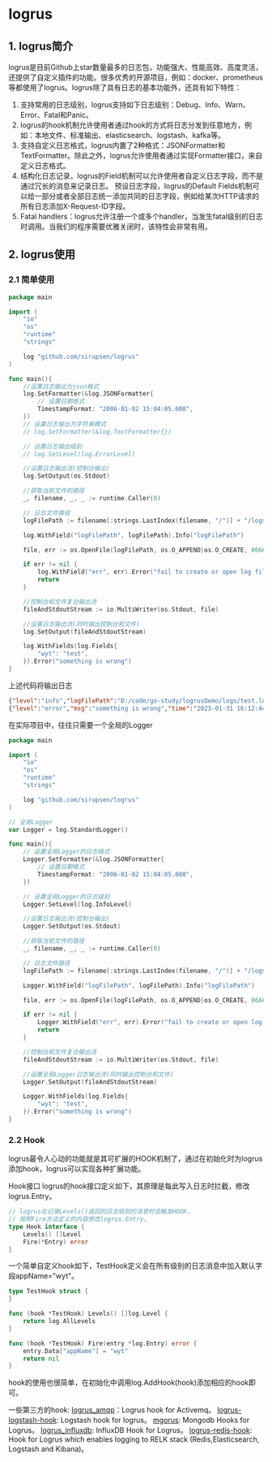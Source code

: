 # logrus

## 1. logrus简介

logrus是目前Github上star数量最多的日志包，功能强大、性能高效、高度灵活，还提供了自定义插件的功能。很多优秀的开源项目，例如：docker、prometheus等都使用了logrus。logrus除了具有日志的基本功能外，还具有如下特性：
1. 支持常用的日志级别，logrus支持如下日志级别：Debug、Info、Warn、Error、Fatal和Panic。
2. logrus的hook机制允许使用者通过hook的方式将日志分发到任意地方，例如：本地文件、标准输出、elasticsearch、logstash、kafka等。
3. 支持自定义日志格式，logrus内置了2种格式：JSONFormatter和TextFormatter。除此之外，logrus允许使用者通过实现Formatter接口，来自定义日志格式。
4. 结构化日志记录，logrus的Field机制可以允许使用者自定义日志字段，而不是通过冗长的消息来记录日志。
预设日志字段，logrus的Default Fields机制可以给一部分或者全部日志统一添加共同的日志字段，例如给某次HTTP请求的所有日志添加X-Request-ID字段。  
5. Fatal handlers：logrus允许注册一个或多个handler，当发生fatal级别的日志时调用。当我们的程序需要优雅关闭时，该特性会非常有用。

## 2. logrus使用

### 2.1 简单使用

```GO
package main

import (
    "io"
    "os"
    "runtime"
    "strings"

    log "github.com/sirupsen/logrus"
)

func main(){
    //设置日志输出为json格式
    log.SetFormatter(&log.JSONFormatter{
        // 设置日期格式
        TimestampFormat: "2006-01-02 15:04:05.000",
    })
    // 设置日志输出为字符串模式
    // log.SetFormatter(&log.TextFormatter{})

    // 设置日志输出级别
    // log.SetLevel(log.ErrorLevel)

    //设置日志输出流(控制台输出)
    log.SetOutput(os.Stdout)

    //获取当前文件的路径
    _, filename, _, _ := runtime.Caller(0)

    // 日志文件路径
    logFilePath := filename[:strings.LastIndex(filename, "/")] + "/logs/test.log"

    log.WithField("logFilePath", logFilePath).Info("logFilePath")

    file, err := os.OpenFile(logFilePath, os.O_APPEND|os.O_CREATE, 0666)

    if err != nil {
        log.WithField("err", err).Error("fail to create or open log file")
        return
    }

    //控制台和文件复合输出流
    fileAndStdoutStream := io.MultiWriter(os.Stdout, file)

    //设置日志输出流(同时输出控制台和文件)
    log.SetOutput(fileAndStdoutStream)

    log.WithFields(log.Fields{
        "wyt": "test",
    }).Error("something is wrong")
}
```

上述代码将输出日志

```json
{"level":"info","logFilePath":"D:/code/go-study/logrusDemo/logs/test.log","msg":"logFilePath","time":"2023-01-31 16:12:44.935"}
{"level":"error","msg":"something is wrong","time":"2023-01-31 16:12:44.939","wyt":"test"}
```

在实际项目中，往往只需要一个全局的Logger

```Go
package main

import (
    "io"
    "os"
    "runtime"
    "strings"

    log "github.com/sirupsen/logrus"
)

// 全局Logger
var Logger = log.StandardLogger()

func main(){
    // 设置全局Logger的日志格式
    Logger.SetFormatter(&log.JSONFormatter{
        // 设置日期格式
        TimestampFormat: "2006-01-02 15:04:05.000",
    })

    // 设置全局Logger的日志级别
    Logger.SetLevel(log.InfoLevel)

    //设置日志输出流(控制台输出)
    Logger.SetOutput(os.Stdout)

    //获取当前文件的路径
    _, filename, _, _ := runtime.Caller(0)

    // 日志文件路径
    logFilePath := filename[:strings.LastIndex(filename, "/")] + "/logs/test.log"

    Logger.WithField("logFilePath", logFilePath).Info("logFilePath")

    file, err := os.OpenFile(logFilePath, os.O_APPEND|os.O_CREATE, 0666)

    if err != nil {
        Logger.WithField("err", err).Error("fail to create or open log file")
        return
    }

    //控制台和文件复合输出流
    fileAndStdoutStream := io.MultiWriter(os.Stdout, file)

    //设置全局Logger日志输出流(同时输出控制台和文件)
    Logger.SetOutput(fileAndStdoutStream)

    Logger.WithFields(log.Fields{
        "wyt": "test",
    }).Error("something is wrong")
}
```

### 2.2 Hook

logrus最令人心动的功能就是其可扩展的HOOK机制了，通过在初始化时为logrus添加hook，logrus可以实现各种扩展功能。

Hook接口
logrus的hook接口定义如下，其原理是每此写入日志时拦截，修改logrus.Entry。

```Go
// logrus在记录Levels()返回的日志级别的消息时会触发HOOK，
// 按照Fire方法定义的内容修改logrus.Entry。
type Hook interface {
    Levels() []Level
    Fire(*Entry) error
}
```

一个简单自定义hook如下，TestHook定义会在所有级别的日志消息中加入默认字段appName="wyt"。

```GO
type TestHook struct {
}

func (hook *TestHook) Levels() []log.Level {
    return log.AllLevels
}

func (hook *TestHook) Fire(entry *log.Entry) error {
    entry.Data["appName"] = "wyt"
    return nil
}
```

hook的使用也很简单，在初始化中调用log.AddHook(hook)添加相应的hook即可。

一些第三方的hook:
[logrus_amqp](https://github.com/vladoatanasov/logrus_amqp)：Logrus hook for Activemq。
[logrus-logstash-hook](https://github.com/bshuster-repo/logrus-logstash-hook): Logstash hook for logrus。
[mgorus](https://github.com/weekface/mgorus): Mongodb Hooks for Logrus。
[logrus_influxdb](https://github.com/abramovic/logrus_influxdb): InfluxDB Hook for Logrus。
[logrus-redis-hook](https://github.com/rogierlommers/logrus-redis-hook): Hook for Logrus which enables logging to RELK stack (Redis,Elasticsearch, Logstash and Kibana)。

